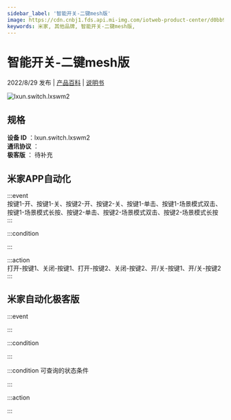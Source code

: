 ```yaml
---
sidebar_label: '智能开关-二键mesh版'
image: https://cdn.cnbj1.fds.api.mi-img.com/iotweb-product-center/d0bb9af92dde724dcace2294fda37769_1660813073896.png?GalaxyAccessKeyId=AKVGLQWBOVIRQ3XLEW&Expires=9223372036854775807&Signature=lIl/4Sm2I8Pj/s5bAfc1ds0e+S0=
keywords: 米家, 其他品牌, 智能开关-二键mesh版, 
---
```

# 智能开关-二键mesh版

2022/8/29 发布 | [产品百科](https://home.mi.com/webapp/content/baike/product/index.html?model=lxun.switch.lxswm2/) | [说明书](https://home.mi.com/views/introduction.html?model=lxun.switch.lxswm2&region=cn)

![lxun.switch.lxswm2](https://cdn.cnbj1.fds.api.mi-img.com/iotweb-product-center/d0bb9af92dde724dcace2294fda37769_1660813073896.png?GalaxyAccessKeyId=AKVGLQWBOVIRQ3XLEW&Expires=9223372036854775807&Signature=lIl/4Sm2I8Pj/s5bAfc1ds0e+S0=)

## 规格  
> 
**设备 ID** ：lxun.switch.lxswm2  
**通讯协议** ：  
**极客版**  ： 待补充 


## 米家APP自动化  

:::event  
按键1-开、按键1-关、按键2-开、按键2-关、按键1-单击、按键1-场景模式双击、按键1-场景模式长按、按键2-单击、按键2-场景模式双击、按键2-场景模式长按
:::

:::condition  

:::

:::action   
打开-按键1、关闭-按键1、打开-按键2、关闭-按键2、开/关-按键1、开/关-按键2
:::

## 米家自动化极客版  

:::event  

:::

:::condition  

:::

:::condition 可查询的状态条件  

:::

:::action  

:::

        
